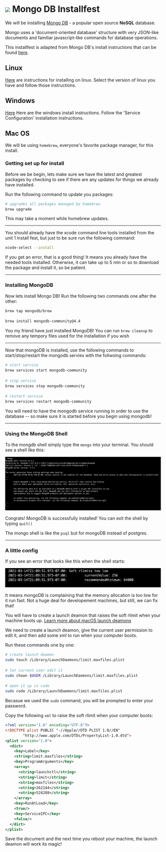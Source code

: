 # ![](https://upload.wikimedia.org/wikipedia/en/thumb/4/45/MongoDB-Logo.svg/2880px-MongoDB-Logo.svg.png) Mongo DB Installfest

We will be installing [Mongo DB](https://www.mongodb.com/) - a popular open source **NoSQL** database. 

Mongo uses a 'document-oriented database' structure with very JSON-like documents and familiar javascript-like commands for database operations.

This installfest is adapted from Mongo DB's install instructions that can be found [here](https://docs.mongodb.com/manual/administration/install-community/).

## Linux

[Here](https://docs.mongodb.com/manual/administration/install-on-linux/) are instructions for installing on linux. Select the version of linux you have and follow those instructions.

## Windows

[Here](https://docs.mongodb.com/manual/tutorial/install-mongodb-on-windows/) Here are the windows install instructions. Follow the 'Service Configuration' installation instructions.

## Mac OS

We will be using `homebrew`, everyone's favorite package manager, for this install.

### Getting set up for install

Before we be begin, lets make sure we have the latest and greatest packages by checking to see if there are any updates for things we already have installed.

Run the following command to update you packages:

```bash
# upgrades all packages managed by homebrew
brew upgrade
```

This may take a moment while homebrew updates.

___

You should already have the xcode command line tools installed from the unit 1 install fest, but just to be sure run the following command:

```bash
xcode-select --install
```

If you get an error, that is a good thing! It means you already have the needed tools installed. Otherwise, it can take up to 5 min or so to download the package and install it, so be patient. 

___

### Installing MongoDB

Now lets install Mongo DB! Run the following two commands one after the other:

```bash
brew tap mongodb/brew

brew install mongodb-community@4.4
```

You my friend have just installed MongoDB! You can run `brew cleanup` to remove any tempory files used for the installation if you wish

___
Now that mongoDB is installed, use the following commands to start/stop/restart the mongodb servies with the follwoing commands:

```bash
# start service
brew services start mongodb-community

# stop service
brew services stop mongodb-community

# restart service
brew services restart mongodb-community
```

You will need to have the mongodb service running in order to use the database -- so make sure it is started before you begin using mongodb!

___

### Using the MongoDB Shell

To the mongdb shell simply type the `mongo` into your terminal. You should see a shell like this:

![mongo db shell](/mongo-shell.png)

Congrats! MongoDB is successfully installed! You can exit the shell by typing `quit()`

The mongo shell is like the `psql` but for mongoDB instead of postgres.

___

### A little config

If you see an error that looks like this when the shell starts:

![shell-error](/error.png)

It means mongoDB is complaining that the memory allocation is too low for it run fast. Not a huge deal for developement machines, but still, we can fix that! 

You will have to create a launch deamon that raises the soft rlimit when your machine boots up. [Learn more about macOS launch deamons](https://developer.apple.com/library/archive/documentation/MacOSX/Conceptual/BPSystemStartup/Chapters/CreatingLaunchdJobs.html)

We need to create a launch deamon, give the current user permission to edit it, and then add some xml to run when your computer boots.

Run these commands one by one:

```bash
# create launch deamon
sudo touch /Library/LaunchDaemons/limit.maxfiles.plist

# let current user edit it
sudo chown $USER /Library/LaunchDaemons/limit.maxfiles.plist

# open it up in code
sudo code /Library/LaunchDaemons/limit.maxfiles.plist
```

Becasue we used the `sudo` command, you will be prompted to enter your password.

Copy the following `xml` to raise the soft rlimit when your computer boots:

```xml
<?xml version="1.0" encoding="UTF-8"?>
<!DOCTYPE plist PUBLIC "-//Apple//DTD PLIST 1.0//EN"
        "http://www.apple.com/DTDs/PropertyList-1.0.dtd">
<plist version="1.0">
  <dict>
    <key>Label</key>
    <string>limit.maxfiles</string>
    <key>ProgramArguments</key>
    <array>
      <string>launchctl</string>
      <string>limit</string>
      <string>maxfiles</string>
      <string>262144</string>
      <string>524288</string>
    </array>
    <key>RunAtLoad</key>
    <true/>
    <key>ServiceIPC</key>
    <false/>
  </dict>
</plist>
```

Save the document and the next time you reboot your machine, the launch deamon will work its magic!

